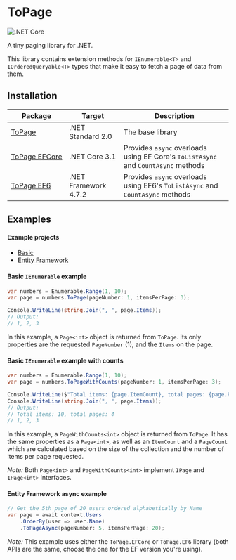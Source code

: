 # ToPage
![.NET Core](https://github.com/collenirwin/ToPage/workflows/.NET%20Core/badge.svg)

A tiny paging library for .NET.

This library contains extension methods for `IEnumerable<T>` and `IOrderedQueryable<T>` types that make it easy to fetch a page of data from them.

## Installation
Package | Target | Description
--- | --- | ---
[ToPage](https://www.nuget.org/packages/ToPage) | .NET Standard 2.0 | The base library
[ToPage.EFCore](https://www.nuget.org/packages/ToPage.EFCore) | .NET Core 3.1 | Provides `async` overloads using EF Core's `ToListAsync` and `CountAsync` methods
[ToPage.EF6](https://www.nuget.org/packages/ToPage.EF6) | .NET Framework 4.7.2 | Provides `async` overloads using EF6's `ToListAsync` and `CountAsync` methods

## Examples
#### Example projects
 - [Basic](./Basic)
 - [Entity Framework](./EntityFramework)

#### Basic `IEnumerable` example
```csharp
var numbers = Enumerable.Range(1, 10);
var page = numbers.ToPage(pageNumber: 1, itemsPerPage: 3);

Console.WriteLine(string.Join(", ", page.Items));
// Output:
// 1, 2, 3
```
In this example, a `Page<int>` object is returned from `ToPage`.
Its only properties are the requested `PageNumber` (1), and the `Items` on the page.

#### Basic `IEnumerable` example with counts
```csharp
var numbers = Enumerable.Range(1, 10);
var page = numbers.ToPageWithCounts(pageNumber: 1, itemsPerPage: 3);

Console.WriteLine($"Total items: {page.ItemCount}, total pages: {page.PageCount}");
Console.WriteLine(string.Join(", ", page.Items));
// Output:
// Total items: 10, total pages: 4
// 1, 2, 3
```
In this example, a `PageWithCounts<int>` object is returned from `ToPage`.
It has the same properties as a `Page<int>`,
as well as an `ItemCount` and a `PageCount` which are calculated based on the size of the collection and the number of items per page requested.

*Note:* Both `Page<int>` and `PageWithCounts<int>` implement `IPage` and `IPage<int>` interfaces.

#### Entity Framework async example
```csharp
// Get the 5th page of 20 users ordered alphabetically by Name
var page = await context.Users
    .OrderBy(user => user.Name)
    .ToPageAsync(pageNumber: 5, itemsPerPage: 20);
```
*Note:* This example uses either the `ToPage.EFCore` or `ToPage.EF6` library (both APIs are the same, choose the one for the EF version you're using).
